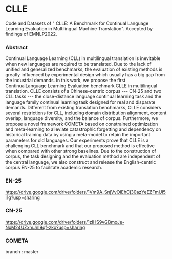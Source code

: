 # CLLE
Code and Datasets of " CLLE: A Benchmark for Continual Language Learning Evaluation in Multilingual Machine Translation".
Accepted by findings of EMNLP2022.

### Abstract
Continual Language Learning (CLL) in multilingual  translation is inevitable when new languages are required to be translated. Due to the lack of unified and generalized benchmarks, the evaluation of existing methods is greatly influenced by experimental design which usually has a big gap from the industrial demands. In this work, we propose the first ContinualLanguage Learning Evaluation benchmark CLLE in multilingual translation. CLLE consists of a Chinese-centric corpus --- CN-25 and two CLL tasks --- the close-distance language continual learning task and the language family continual learning task designed for real and disparate demands. Different from existing translation benchmarks, CLLE considers several restrictions for CLL, including domain distribution alignment, content overlap, language diversity, and the balance of corpus. Furthermore, we propose a novel framework COMETA based on constrained optimization and meta-learning to alleviate catastrophic forgetting and dependency on historical training data by using a meta-model to retain the important parameters for old languages. Our experiments prove that CLLE is a challenging CLL benchmark and that our proposed method is effective when compared with other strong baselines. Due to the construction of corpus, the task designing and the evaluation method are independent of the central language, we also construct and release the English-centric corpus EN-25 to facilitate academic research.

### EN-25
  https://drive.google.com/drive/folders/1Vm9A_SnjVvOiEhCj30azYeEZFmUi5i1g?usp=sharing
### CN-25 
  https://drive.google.com/drive/folders/1zlHS9vGBmxJe-NxM24UZxmJnI9qf-zko?usp=sharing
### COMETA
  branch : master
